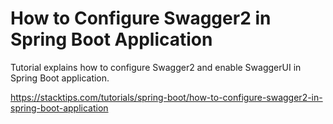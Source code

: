 # How to Configure Swagger2 in Spring Boot Application

Tutorial explains how to configure Swagger2 and enable SwaggerUI in Spring Boot application.

https://stacktips.com/tutorials/spring-boot/how-to-configure-swagger2-in-spring-boot-application